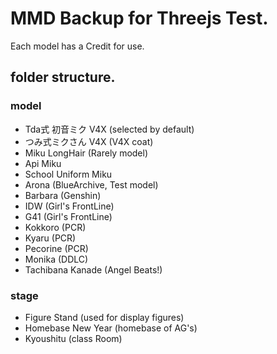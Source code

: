 # MMD Backup for Threejs Test.
Each model has a Credit for use.

## folder structure.
### model
- Tda式 初音ミク V4X (selected by default)
- つみ式ミクさん V4X (V4X coat)
- Miku LongHair (Rarely model)
- Api Miku
- School Uniform Miku
- Arona (BlueArchive, Test model)
- Barbara (Genshin)
- IDW (Girl's FrontLine)
- G41 (Girl's FrontLine)
- Kokkoro (PCR)
- Kyaru (PCR)
- Pecorine (PCR)
- Monika (DDLC)
- Tachibana Kanade (Angel Beats!)
### stage
- Figure Stand (used for display figures)
- Homebase New Year (homebase of AG's)
- Kyoushitu (class Room)